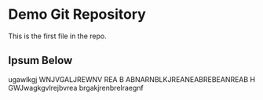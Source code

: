 # Demo Git Repository
This is the first file in the repo.

## Ipsum Below
ugawlkgj WNJVGALJREWNV REA
B ABNARNBLKJREANEABREBEANREAB H 
GWJwagkgvlrejbvrea
brgakjrenbrelraegnf